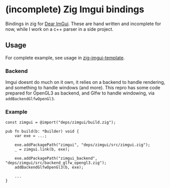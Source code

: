 # (incomplete) Zig Imgui bindings
Bindings in zig for [Dear ImGui](https://github.com/ocornut/imgui). These are hand written and incomplete for now, while I work on a c++ parser in a side project.
## Usage
For complete example, see usage in [zig-imgui-template](https://github.com/dumheter/zig-imgui-template/tree/zimgui).
### Backend
Imgui doesnt do much on it own, it relies on a backend to handle rendering, and something to handle windows (and more). This repro has some code prepared for OpenGL3 as backend, and Glfw to handle windowing, via `addBackendGlfwOpenGl3`.
### Example

``` zig
const zimgui = @import("deps/zimgui/build.zig");

pub fn build(b: *Builder) void {
    var exe = ...;

    exe.addPackagePath("zimgui", "deps/zimgui/src/zimgui.zig");
    _ = zimgui.link(b, exe);

    exe.addPackagePath("zimgui_backend", "deps/zimgui/src/backend_glfw_opengl3.zig");
    addBackendGlfwOpenGl3(b, exe);

    ...
}
```
